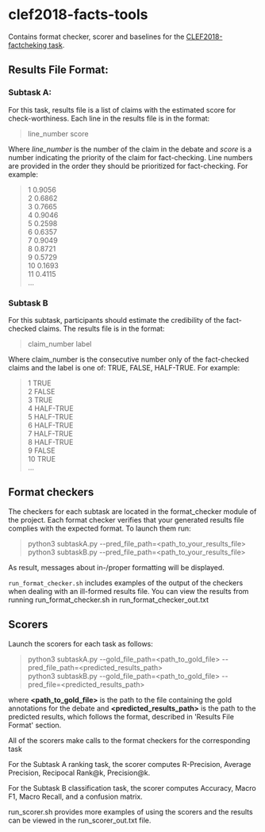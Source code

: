 # clef2018-facts-tools
Contains format checker, scorer and baselines for the [CLEF2018-factcheking task](http://alt.qcri.org/clef2018-factcheck/).

## __Results File Format__: 

### Subtask A: 
For this task, results file is a list of claims with the estimated score for check-worthiness. 
    Each line in the results file is in the format:
>line_number <TAB> score

Where _line_number_ is the number of the claim in the debate and _score_ is a number indicating the priority of the claim for fact-checking. Line numbers are provided in the order they should be prioritized for fact-checking. For example:
>1	0.9056 <br/>
>2	0.6862 <br/>
>3	0.7665 <br/>
>4	0.9046 <br/>
>5	0.2598 <br/>
>6	0.6357 <br/>
>7	0.9049 <br/>
>8	0.8721 <br/>
>9	0.5729 <br/>
>10	0.1693 <br/>
>11	0.4115 <br/>
> ...

### Subtask B

For this subtask, participants should estimate the credibility of the fact-checked claims. The results file is in the format:

> claim_number <TAB> label

Where claim_number is the consecutive number only of the fact-checked claims and the label is one of: TRUE, FALSE, HALF-TRUE. For example:

>1  TRUE <br/>
>2	FALSE <br/>
>3	TRUE <br/>
>4	HALF-TRUE <br/>
>5	HALF-TRUE <br/>
>6	HALF-TRUE <br/>
>7	HALF-TRUE <br/>
>8	HALF-TRUE <br/>
>9	FALSE <br/>
>10	TRUE <br/>
> ... 

## Format checkers

The checkers for each subtask are located in the format_checker module of the project.
Each format checker verifies that your generated results file complies with the expected format.
To launch them run: 
> python3 subtaskA.py --pred_file_path=<path_to_your_results_file> <br/>
> python3 subtaskB.py --pred_file_path=<path_to_your_results_file> 

As result, messages about in-/proper formatting will be displayed.

`run_format_checker.sh` includes examples of the output of the checkers when dealing with an ill-formed results file. You can view the results from running run_format_checker.sh in run_format_checker_out.txt

## Scorers 

Launch the scorers for each task as follows:
> python3 subtaskA.py --gold_file_path=<path_to_gold_file> --pred_file_path=<predicted_results_path> <br/>
> python3 subtaskB.py --gold_file_path=<path_to_gold_file> --pred_file=<predicted_results_path> 
    
where __<path_to_gold_file>__ is the path to the file containing the gold annotations for the debate and __<predicted_results_path>__ is the path to the predicted results, which follows the format, described in 'Results File Format' section.

All of the scorers make calls to the format checkers for the corresponding task

For the Subtask A ranking task, the scorer computes R-Precision, Average Precision, Recipocal Rank@k, Precision@k.

For the Subtask B classification task, the scorer computes Accuracy, Macro F1, Macro Recall, and a confusion matrix.

run_scorer.sh provides more examples of using the scorers and the results can be viewed in the run_scorer_out.txt file.
